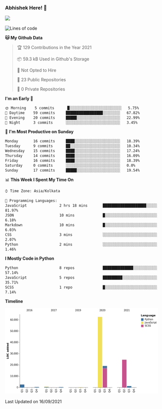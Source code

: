 ### Abhishek Here! 👋
![](https://komarev.com/ghpvc/?username=5parkp1ug&color=green)

<!--
**5parkp1ug/5parkp1ug** is a ✨ _special_ ✨ repository because its `README.md` (this file) appears on your GitHub profile.

Here are some ideas to get you started:

- 🔭 I’m currently working on ...
- 🌱 I’m currently learning ...
- 👯 I’m looking to collaborate on ...
- 🤔 I’m looking for help with ...
- 💬 Ask me about ...
- 📫 How to reach me: ...
- 😄 Pronouns: ...
- ⚡ Fun fact: ...
-->

<!--START_SECTION:waka-->
![Lines of code](https://img.shields.io/badge/From%20Hello%20World%20I%27ve%20Written-111397%20lines%20of%20code-blue)

**🐱 My Github Data** 

> 🏆 129 Contributions in the Year 2021
 > 
> 📦 59.3 kB Used in Github's Storage 
 > 
> 🚫 Not Opted to Hire
 > 
> 📜 23 Public Repositories 
 > 
> 🔑 0 Private Repositories  
 > 
**I'm an Early 🐤** 

```text
🌞 Morning    5 commits      █░░░░░░░░░░░░░░░░░░░░░░░░   5.75% 
🌆 Daytime    59 commits     █████████████████░░░░░░░░   67.82% 
🌃 Evening    20 commits     █████░░░░░░░░░░░░░░░░░░░░   22.99% 
🌙 Night      3 commits      ░░░░░░░░░░░░░░░░░░░░░░░░░   3.45%

```
📅 **I'm Most Productive on Sunday** 

```text
Monday       16 commits     ████░░░░░░░░░░░░░░░░░░░░░   18.39% 
Tuesday      9 commits      ██░░░░░░░░░░░░░░░░░░░░░░░   10.34% 
Wednesday    15 commits     ████░░░░░░░░░░░░░░░░░░░░░   17.24% 
Thursday     14 commits     ████░░░░░░░░░░░░░░░░░░░░░   16.09% 
Friday       16 commits     ████░░░░░░░░░░░░░░░░░░░░░   18.39% 
Saturday     0 commits      ░░░░░░░░░░░░░░░░░░░░░░░░░   0.0% 
Sunday       17 commits     █████░░░░░░░░░░░░░░░░░░░░   19.54%

```


📊 **This Week I Spent My Time On** 

```text
⌚︎ Time Zone: Asia/Kolkata

💬 Programming Languages: 
JavaScript               2 hrs 18 mins       ████████████████████░░░░░   81.97% 
JSON                     10 mins             █░░░░░░░░░░░░░░░░░░░░░░░░   6.18% 
Markdown                 10 mins             █░░░░░░░░░░░░░░░░░░░░░░░░   6.03% 
CSS                      3 mins              ░░░░░░░░░░░░░░░░░░░░░░░░░   2.07% 
Python                   2 mins              ░░░░░░░░░░░░░░░░░░░░░░░░░   1.46%

```

**I Mostly Code in Python** 

```text
Python                   8 repos             ██████████████░░░░░░░░░░░   57.14% 
JavaScript               5 repos             █████████░░░░░░░░░░░░░░░░   35.71% 
SCSS                     1 repo              █░░░░░░░░░░░░░░░░░░░░░░░░   7.14%

```


**Timeline**

![Chart not found](https://raw.githubusercontent.com/5parkp1ug/5parkp1ug/master/charts/bar_graph.png) 


 Last Updated on 16/09/2021
<!--END_SECTION:waka-->
